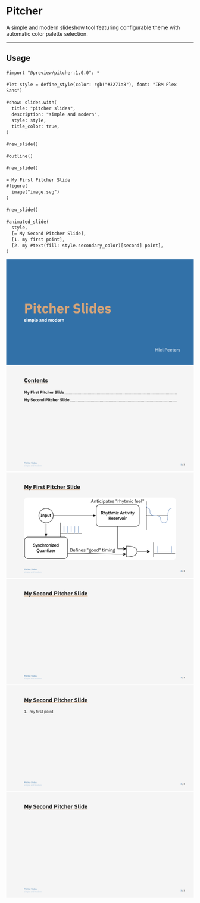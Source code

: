 # Pitcher 
A simple and modern slideshow tool featuring configurable theme with automatic color palette selection.

---

## Usage

```typst
#import "@preview/pitcher:1.0.0": *

#let style = define_style(color: rgb("#3271a8"), font: "IBM Plex Sans")

#show: slides.with(
  title: "pitcher slides",
  description: "simple and modern",
  style: style,
  title_color: true,
)

#new_slide()

#outline()

#new_slide()

= My First Pitcher Slide
#figure(
  image("image.svg")
)

#new_slide()

#animated_slide(
  style,
  [= My Second Pitcher Slide],
  [1. my first point],
  [2. my #text(fill: style.secondary_color)[second] point],
)
```

![screenshot of the first generated slide](./assets/example_1.png)
![screenshot of the second generated slide](./assets/example_2.png)
![screenshot of the third generated slide](./assets/example_3.png)
![screenshot of the fourth generated slide](./assets/example_4.png)
![screenshot of the fifth generated slide](./assets/example_5.png)
![screenshot of the sixth generated slide](./assets/example_4.png)

